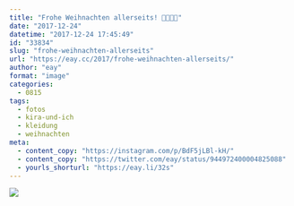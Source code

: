 ```yaml
---
title: "Frohe Weihnachten allerseits! 🎅🏻🎄🎉"
date: "2017-12-24"
datetime: "2017-12-24 17:45:49"
id: "33834"
slug: "frohe-weihnachten-allerseits"
url: "https://eay.cc/2017/frohe-weihnachten-allerseits/"
author: "eay"
format: "image"
categories:
  - 0815
tags:
  - fotos
  - kira-und-ich
  - kleidung
  - weihnachten
meta:
  - content_copy: "https://instagram.com/p/BdF5jLBl-kH/"
  - content_copy: "https://twitter.com/eay/status/944972400004825088"
  - yourls_shorturl: "https://eay.li/32s"
---
```


![](https://eay.cc/uploads/2017/schicke-pullis-2017.jpeg)
